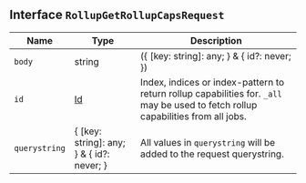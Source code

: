 ## Interface `RollupGetRollupCapsRequest`

| Name | Type | Description |
| - | - | - |
| `body` | string | ({ [key: string]: any; } & { id?: never; }) | All values in `body` will be added to the request body. |
| `id` | [Id](./Id.md) | Index, indices or index-pattern to return rollup capabilities for. `_all` may be used to fetch rollup capabilities from all jobs. |
| `querystring` | { [key: string]: any; } & { id?: never; } | All values in `querystring` will be added to the request querystring. |
